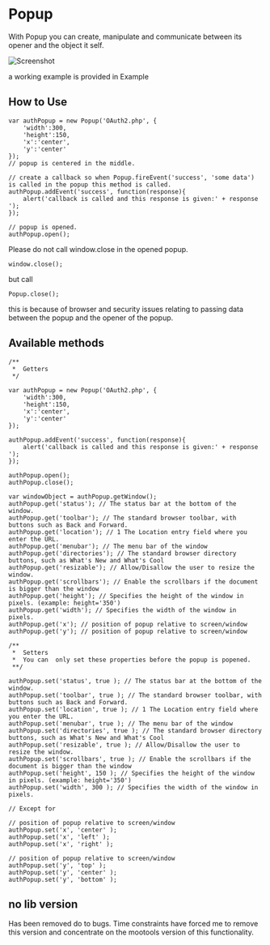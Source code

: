 Popup
===========

With Popup you can create, manipulate and communicate between its opener and the object it self.

![Screenshot](https://github.com/mientjan/Popup/raw/master/screenshot.png)

a working example is provided in Example

How to Use
----------

	var authPopup = new Popup('OAuth2.php', {
		'width':300,
		'height':150,
		'x':'center', 
		'y':'center' 
	});
	// popup is centered in the middle.

	// create a callback so when Popup.fireEvent('success', 'some data') is called in the popup this method is called.
	authPopup.addEvent('success', function(response){
		alert('callback is called and this response is given:' + response ');
	});

	// popup is opened.
	authPopup.open();



Please do not call window.close in the opened popup.

	window.close(); 

but call 

	Popup.close(); 

this is because of browser and security issues relating to passing data 
between the popup and the opener of the popup.

Available methods
-----------------

	/**
	 *	Getters
	 */

	var authPopup = new Popup('OAuth2.php', {
		'width':300,
		'height':150,
		'x':'center', 
		'y':'center' 
	});

	authPopup.addEvent('success', function(response){
		alert('callback is called and this response is given:' + response ');
	});

	authPopup.open();
	authPopup.close();

	var windowObject = authPopup.getWindow();
	authPopup.get('status'); // The status bar at the bottom of the window.
	authPopup.get('toolbar'); // The standard browser toolbar, with buttons such as Back and Forward.
	authPopup.get('location'); // 1 The Location entry field where you enter the URL.
	authPopup.get('menubar'); // The menu bar of the window
	authPopup.get('directories'); // The standard browser directory buttons, such as What's New and What's Cool
	authPopup.get('resizable'); // Allow/Disallow the user to resize the window.
	authPopup.get('scrollbars'); // Enable the scrollbars if the document is bigger than the window
	authPopup.get('height'); // Specifies the height of the window in pixels. (example: height='350')
	authPopup.get('width'); // Specifies the width of the window in pixels.
	authPopup.get('x'); // position of popup relative to screen/window
	authPopup.get('y'); // position of popup relative to screen/window
	
	/**
	 * 	Setters
	 * 	You can  only set these properties before the popup is popened.
	 **/
	
	authPopup.set('status', true ); // The status bar at the bottom of the window.
	authPopup.set('toolbar', true ); // The standard browser toolbar, with buttons such as Back and Forward.
	authPopup.set('location', true ); // 1 The Location entry field where you enter the URL.
	authPopup.set('menubar', true ); // The menu bar of the window
	authPopup.set('directories', true ); // The standard browser directory buttons, such as What's New and What's Cool
	authPopup.set('resizable', true ); // Allow/Disallow the user to resize the window.
	authPopup.set('scrollbars', true ); // Enable the scrollbars if the document is bigger than the window
	authPopup.set('height', 150 ); // Specifies the height of the window in pixels. (example: height='350')
	authPopup.set('width', 300 ); // Specifies the width of the window in pixels.
	
	// Except for 

	// position of popup relative to screen/window
	authPopup.set('x', 'center' ); 
	authPopup.set('x', 'left' ); 
	authPopup.set('x', 'right' );
	
	// position of popup relative to screen/window
	authPopup.set('y', 'top' ); 
	authPopup.set('y', 'center' ); 
	authPopup.set('y', 'bottom' ); 


no lib version
--------------

Has been removed do to bugs. Time constraints have forced me to remove this version and concentrate on the mootools version of this functionality.
